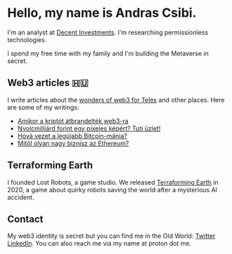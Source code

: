 # Hello, my name is Andras Csibi. 

I'm an analyst at [Decent Investments](https://www.decent.net). I'm researching permissionless technologies.

I spend my free time with my family and I'm building the Metaverse in secret. 

## Web3 articles 🇭🇺

I write articles about the [wonders of web3 for Telex](https://telex.hu/szerzo/csibi-andras) and other places. Here are some of my writings:

- [Amikor a kriptót átbrandelték web3-ra](https://telex.hu/nevertek/2022/01/24/web3-kripto-nft-metaverzum)
- [Nyolcmilliárd forint egy pixeles képért? Tuti üzlet!](https://telex.hu/nevertek/2022/03/23/nyolcmilliard-forint-egy-pixeles-kepert-tuti-uzlet)
- [Hová vezet a legújabb Bitcoin-mánia?]([https://hold.hu/holdblog/bitcoin-blokklanc-digitalis-mutargy-nft-csibi-andras/])
- [Mitől olyan nagy biznisz az Ethereum?](https://hold.hu/holdblog/ethereum-befektetes-piac-bitcoin-kripto-csibi-andras/)

## Terraforming Earth

I founded Lost Robots, a game studio. We released [Terraforming Earth](http://www.terraforming.earth) in 2020, a game about quirky robots saving the world after a mysterious AI accident. 

## Contact

My web3 identity is secret but you can find me in the Old World: [Twitter](https://twitter.com/Andrasforming) [LinkedIn](https://www.linkedin.com/in/andrascsibi/). You can also reach me via my name at proton dot me.
